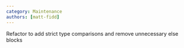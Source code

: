 ```yaml
---
category: Maintenance
authors: [matt-fidd]
---
```


Refactor to add strict type comparisons and remove unnecessary else blocks
